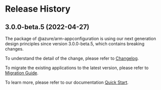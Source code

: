# Release History
    
## 3.0.0-beta.5 (2022-04-27)

The package of @azure/arm-appconfiguration is using our next generation design principles since version 3.0.0-beta.5, which contains breaking changes.

To understand the detail of the change, please refer to [Changelog](https://aka.ms/js-track2-changelog).

To migrate the existing applications to the latest version, please refer to [Migration Guide](https://aka.ms/js-track2-migration-guide).

To learn more, please refer to our documentation [Quick Start](https://aka.ms/js-track2-quickstart).
